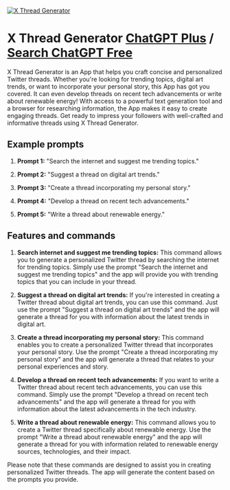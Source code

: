 
[![X Thread Generator](https://files.oaiusercontent.com/file-MG8MxRw0o65ch1lDS5JNcVvj?se=2123-10-17T16%3A27%3A54Z&sp=r&sv=2021-08-06&sr=b&rscc=max-age%3D31536000%2C%20immutable&rscd=attachment%3B%20filename%3D421e77fd-ceb7-424d-bde4-9c1924809cfa.png&sig=kWrN27XH2dk5wU3c93v3JBzkqzMoTK0gc1anm5AqW68%3D)](https://chat.openai.com/g/g-KJk8jUYSZ-x-thread-generator)

# X Thread Generator [ChatGPT Plus](https://chat.openai.com/g/g-KJk8jUYSZ-x-thread-generator) / [Search ChatGPT Free](https://gptcall.net/index.html#/?search=X%20Thread%20Generator)

X Thread Generator is an App that helps you craft concise and personalized Twitter threads. Whether you're looking for trending topics, digital art trends, or want to incorporate your personal story, this App has got you covered. It can even develop threads on recent tech advancements or write about renewable energy! With access to a powerful text generation tool and a browser for researching information, the App makes it easy to create engaging threads. Get ready to impress your followers with well-crafted and informative threads using X Thread Generator.

## Example prompts

1. **Prompt 1:** "Search the internet and suggest me trending topics."

2. **Prompt 2:** "Suggest a thread on digital art trends."

3. **Prompt 3:** "Create a thread incorporating my personal story."

4. **Prompt 4:** "Develop a thread on recent tech advancements."

5. **Prompt 5:** "Write a thread about renewable energy."


## Features and commands

1. **Search internet and suggest me trending topics:** This command allows you to generate a personalized Twitter thread by searching the internet for trending topics. Simply use the prompt "Search the internet and suggest me trending topics" and the app will provide you with trending topics that you can include in your thread.

2. **Suggest a thread on digital art trends:** If you're interested in creating a Twitter thread about digital art trends, you can use this command. Just use the prompt "Suggest a thread on digital art trends" and the app will generate a thread for you with information about the latest trends in digital art.

3. **Create a thread incorporating my personal story:** This command enables you to create a personalized Twitter thread that incorporates your personal story. Use the prompt "Create a thread incorporating my personal story" and the app will generate a thread that relates to your personal experiences and story.

4. **Develop a thread on recent tech advancements:** If you want to write a Twitter thread about recent tech advancements, you can use this command. Simply use the prompt "Develop a thread on recent tech advancements" and the app will generate a thread for you with information about the latest advancements in the tech industry.

5. **Write a thread about renewable energy:** This command allows you to create a Twitter thread specifically about renewable energy. Use the prompt "Write a thread about renewable energy" and the app will generate a thread for you with information related to renewable energy sources, technologies, and their impact.

Please note that these commands are designed to assist you in creating personalized Twitter threads. The app will generate the content based on the prompts you provide.


